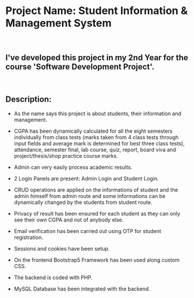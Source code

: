 # Project Name: Student Information & Management System

<br>

## I've developed this project in my 2nd Year for the course 'Software Development Project'. 

<br>

## Description:

* As the name says this project is about students, their information and management.

* CGPA has been dynamically calculated for all the eight semesters individually from class tests (marks taken from 4 class tests through input fields and average mark is determined for best three class tests), attendance, semester final, lab course, quiz, report, board viva and project/thesis/shop practice course marks.

* Admin can very easily process academic results.

* 2 Login Panels are present: Admin Login and Student Login.

* CRUD operations are applied on the informations of student and the admin himself from admin route and some informations can be dynamically changed by the students from student route.

* Privacy of result has been ensured for each student as they can only see their own CGPA and not of anybody else.

* Email verification has been carried out using OTP for student registration.

* Sessions and cookies have been setup.

* On the frontend Bootstrap5 Framework has been used along custom CSS.

* The backend is coded with PHP.

* MySQL Database has been integrated with the backend.


